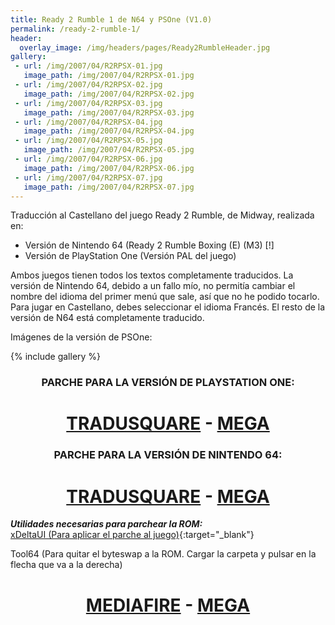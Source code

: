 ```yaml
---
title: Ready 2 Rumble 1 de N64 y PSOne (V1.0)
permalink: /ready-2-rumble-1/
header:
  overlay_image: /img/headers/pages/Ready2RumbleHeader.jpg
gallery:
 - url: /img/2007/04/R2RPSX-01.jpg
   image_path: /img/2007/04/R2RPSX-01.jpg
 - url: /img/2007/04/R2RPSX-02.jpg
   image_path: /img/2007/04/R2RPSX-02.jpg
 - url: /img/2007/04/R2RPSX-03.jpg
   image_path: /img/2007/04/R2RPSX-03.jpg
 - url: /img/2007/04/R2RPSX-04.jpg
   image_path: /img/2007/04/R2RPSX-04.jpg
 - url: /img/2007/04/R2RPSX-05.jpg
   image_path: /img/2007/04/R2RPSX-05.jpg
 - url: /img/2007/04/R2RPSX-06.jpg
   image_path: /img/2007/04/R2RPSX-06.jpg
 - url: /img/2007/04/R2RPSX-07.jpg
   image_path: /img/2007/04/R2RPSX-07.jpg
---
```

Traducción al Castellano del juego Ready 2 Rumble, de Midway, realizada en:  
- Versión de Nintendo 64 (Ready 2 Rumble Boxing (E) (M3) [!]  
- Versión de PlayStation One (Versión PAL del juego)

Ambos juegos tienen todos los textos completamente traducidos. La versión de Nintendo 64, 
debido a un fallo mío, no permitía cambiar el nombre del idioma del primer menú que sale, 
así que no he podido tocarlo. Para jugar en Castellano, debes seleccionar el idioma Francés. 
El resto de la versión de N64 está completamente traducido.

Imágenes de la versión de PSOne:

{% include gallery %}

<h3 style="text-align: center;">PARCHE PARA LA VERSIÓN DE PLAYSTATION ONE:</h3>

<h1 style="text-align: center;"><strong><a href="https://tradusquare.es/parches/TraduccionesTioVictor/Ready2Rumble-PSX-PAL.7z" target="_blank">TRADUSQUARE</a> - 
<a href="https://mega.nz/file/xFdS2J4C#WQq7-Gvvrg0WBb6tsZlta2WSLJrX7ScdoSVtrT4SGUg" target="_blank">MEGA</a></strong></h1>

<h3 style="text-align: center;">PARCHE PARA LA VERSIÓN DE NINTENDO 64:</h3>

<h1 style="text-align: center;"><strong><a href="https://tradusquare.es/parches/TraduccionesTioVictor/Ready2Rumble-N64-%28E%29%28M3%29%5B%21%5D.7z" target="_blank">TRADUSQUARE</a> - 
<a href="https://mega.nz/file/UJFG1Bab#jIxCHqSD6h7se4G7IUSuwZatyixdnzcQzpR6cO3wzRU" target="_blank">MEGA</a></strong></h1>

_**Utilidades necesarias para parchear la ROM:**_  
[xDeltaUI (Para aplicar el parche al juego)](http://www.romhacking.net/utilities/598/){:target="_blank"}

Tool64 (Para quitar el byteswap a la ROM. Cargar la carpeta y pulsar en la flecha que va a la derecha)

<h1 style="text-align: center;"><strong><a href="http://www.mediafire.com/download/5z5e3813mdqp8tm/Tool64_v1.11Beta1.zip" target="_blank">MEDIAFIRE</a> - <a href="https://mega.nz/#!sZM3EaaL!6VxPMLqdJ4L1eCnqqiMkNaYB0Xr0e9L3tOKe9y8eXHI" target="_blank">MEGA</a></strong></h1>
